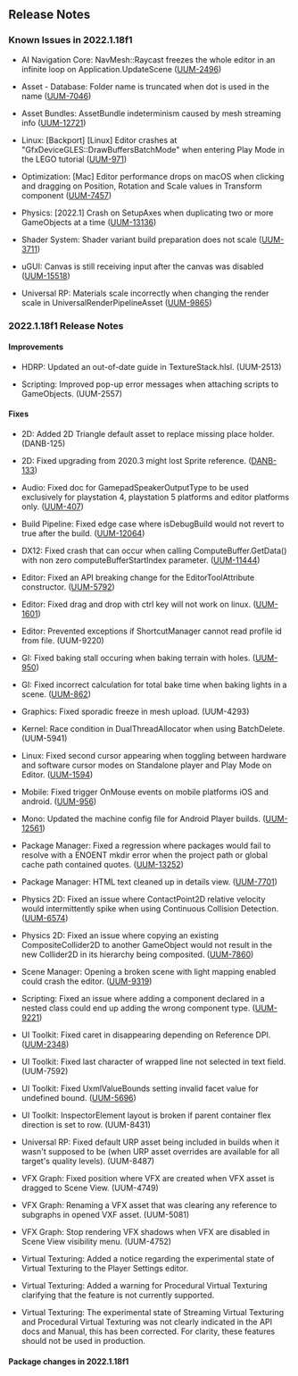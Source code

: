 ## Release Notes

### Known Issues in 2022.1.18f1

-   AI Navigation Core: NavMesh::Raycast freezes the whole editor in an infinite loop on Application.UpdateScene ([UUM-2496](https://issuetracker.unity3d.com/issues/navmesh-raycast-freezes-the-whole-editor-in-an-infinite-loop-on-application-dot-updatescene))

-   Asset - Database: Folder name is truncated when dot is used in the name ([UUM-7046](https://issuetracker.unity3d.com/issues/folder-name-is-truncated-when-dot-is-used-in-the-name))

-   Asset Bundles: AssetBundle indeterminism caused by mesh streaming info ([UUM-12721](https://issuetracker.unity3d.com/issues/assetbundle-indeterminism-caused-by-mesh-streaming-info))

-   Linux: \[Backport\] \[Linux\] Editor crashes at \"GfxDeviceGLES::DrawBuffersBatchMode\" when entering Play Mode in the LEGO tutorial ([UUM-971](https://issuetracker.unity3d.com/issues/backport-linux-editor-crashes-at-gfxdevicegles-drawbuffersbatchmode-when-entering-play-mode-in-the-lego-tutorial))

-   Optimization: \[Mac\] Editor performance drops on macOS when clicking and dragging on Position, Rotation and Scale values in Transform component ([UUM-7457](https://issuetracker.unity3d.com/issues/mac-editor-performance-drops-on-macos-when-clicking-and-dragging-on-position-rotation-and-scale-values-in-transform-component))

-   Physics: \[2022.1\] Crash on SetupAxes when duplicating two or more GameObjects at a time ([UUM-13136](https://issuetracker.unity3d.com/issues/2022-dot-1-crash-on-setupaxes-when-duplicating-two-or-more-gameobjects-at-a-time))

-   Shader System: Shader variant build preparation does not scale ([UUM-3711](https://issuetracker.unity3d.com/issues/shader-variant-build-preparation-does-not-scale))

-   uGUI: Canvas is still receiving input after the canvas was disabled ([UUM-15518](https://issuetracker.unity3d.com/issues/canvas-is-still-receiving-input-after-the-canvas-was-disabled))

-   Universal RP: Materials scale incorrectly when changing the render scale in UniversalRenderPipelineAsset ([UUM-9865](https://issuetracker.unity3d.com/issues/materials-scale-incorrectly-when-changing-the-render-scale-in-universalrenderpipelineasset))

### 2022.1.18f1 Release Notes

#### Improvements

-   HDRP: Updated an out-of-date guide in TextureStack.hlsl. (UUM-2513)

-   Scripting: Improved pop-up error messages when attaching scripts to GameObjects. (UUM-2557)

#### Fixes

-   2D: Added 2D Triangle default asset to replace missing place holder. (DANB-125)

-   2D: Fixed upgrading from 2020.3 might lost Sprite reference. ([DANB-133](https://issuetracker.unity3d.com/issues/importer-textureimporter-generated-inconsistent-result-for-asset-when-importing-assets-from-unity-2020-dot-3))

-   Audio: Fixed doc for GamepadSpeakerOutputType to be used exclusively for playstation 4, playstation 5 platforms and editor platforms only. ([UUM-407](https://issuetracker.unity3d.com/issues/error-gamepadspeakeroutputtype-does-not-exist-in-the-namespace-unityengine-occurs-in-the-console-when-building-a-project))

-   Build Pipeline: Fixed edge case where isDebugBuild would not revert to true after the build. ([UUM-12064](https://issuetracker.unity3d.com/issues/isdebugbuild-returns-false-in-the-editor-when-its-value-is-checked-after-a-build-1))

-   DX12: Fixed crash that can occur when calling ComputeBuffer.GetData() with non zero computeBufferStartIndex parameter. ([UUM-11444](https://issuetracker.unity3d.com/issues/crash-on-play-when-getdata-attempts-a-partial-read-on-directx12-dx12))

-   Editor: Fixed an API breaking change for the EditorToolAttribute constructor. ([UUM-5792](https://issuetracker.unity3d.com/issues/editortoolattribute-changed-incompatibly))

-   Editor: Fixed drag and drop with ctrl key will not work on linux. ([UUM-1601](https://issuetracker.unity3d.com/issues/linux-ghost-assets-are-left-in-the-scene-while-drag-and-dropping-prefabs-to-scene-while-holding-ctrl-key))

-   Editor: Prevented exceptions if ShortcutManager cannot read profile id from file. (UUM-9220)

-   GI: Fixed baking stall occuring when baking terrain with holes. ([UUM-950](https://issuetracker.unity3d.com/issues/backport-plm-baking-stalls-with-terrains-containing-lots-of-holes))

-   GI: Fixed incorrect calculation for total bake time when baking lights in a scene. ([UUM-862](https://issuetracker.unity3d.com/issues/backport-gpu-plm-total-bake-time-shows-unrealistically-low-baking-time))

-   Graphics: Fixed sporadic freeze in mesh upload. (UUM-4293)

-   Kernel: Race condition in DualThreadAllocator when using BatchDelete. (UUM-5941)

-   Linux: Fixed second cursor appearing when toggling between hardware and software cursor modes on Standalone player and Play Mode on Editor. ([UUM-1594](https://issuetracker.unity3d.com/issues/linux-second-cursor-appears-in-build-after-setting-cursor-visibility-to-false-and-true-while-using-cursormode-dot-forcesoftware-1))

-   Mobile: Fixed trigger OnMouse events on mobile platforms iOS and android. ([UUM-956](https://issuetracker.unity3d.com/issues/backport-ios-android-onmouse-events-are-not-triggered-on-mobile-builds))

-   Mono: Updated the machine config file for Android Player builds. ([UUM-12561](https://issuetracker.unity3d.com/issues/android-webrequest-dot-create-cause-an-exception-when-mono-is-used))

-   Package Manager: Fixed a regression where packages would fail to resolve with a ENOENT mkdir error when the project path or global cache path contained quotes. ([UUM-13252](https://issuetracker.unity3d.com/issues/package-manager-enoent-no-such-file-or-directory-mkdir))

-   Package Manager: HTML text cleaned up in details view. ([UUM-7701](https://issuetracker.unity3d.com/issues/package-manager-release-details-of-assets-include-html-tags))

-   Physics 2D: Fixed an issue where ContactPoint2D relative velocity would intermittently spike when using Continuous Collision Detection. ([UUM-6574](https://issuetracker.unity3d.com/issues/relative-velocity-spikes-when-there-are-a-lot-of-rigidbody2d-gameobjects-with-collision-detection-set-to-continuous))

-   Physics 2D: Fixed an issue where copying an existing CompositeCollider2D to another GameObject would not result in the new Collider2D in its hierarchy being composited. ([UUM-7860](https://issuetracker.unity3d.com/issues/painting-tilemap-crashes-when-tilemap-collider-2d-is-used-by-composite-and-composite-collider-2d-are-copied))

-   Scene Manager: Opening a broken scene with light mapping enabled could crash the editor. ([UUM-9319](https://issuetracker.unity3d.com/issues/scene-causes-editor-crash-when-specific-lighting-data-asset-is-used))

-   Scripting: Fixed an issue where adding a component declared in a nested class could end up adding the wrong component type. ([UUM-9221](https://issuetracker.unity3d.com/issues/the-wrong-component-slash-class-gets-added-when-adding-a-nested-class-via-script-that-has-a-duplicate-class-elsewhere))

-   UI Toolkit: Fixed caret in disappearing depending on Reference DPI. ([UUM-2348](https://issuetracker.unity3d.com/issues/caret-in-ui-builder-text-field-with-high-reference-dpi-does-not-always-appear-when-typing))

-   UI Toolkit: Fixed last character of wrapped line not selected in text field. (UUM-7592)

-   UI Toolkit: Fixed UxmlValueBounds setting invalid facet value for undefined bound. ([UUM-5696](https://issuetracker.unity3d.com/issues/xmlschemaexception-error-appears-when-creating-uidocument-in-ui-toolkit-1))

-   UI Toolkit: InspectorElement layout is broken if parent container flex direction is set to row. (UUM-8431)

-   Universal RP: Fixed default URP asset being included in builds when it wasn\'t supposed to be (when URP asset overrides are available for all target\'s quality levels). (UUM-8487)

-   VFX Graph: Fixed position where VFX are created when VFX asset is dragged to Scene View. (UUM-4749)

-   VFX Graph: Renaming a VFX asset that was clearing any reference to subgraphs in opened VXF asset. (UUM-5081)

-   VFX Graph: Stop rendering VFX shadows when VFX are disabled in Scene View visibility menu. (UUM-4752)

-   Virtual Texturing: Added a notice regarding the experimental state of Virtual Texturing to the Player Settings editor.

-   Virtual Texturing: Added a warning for Procedural Virtual Texturing clarifying that the feature is not currently supported.

-   Virtual Texturing: The experimental state of Streaming Virtual Texturing and Procedural Virtual Texturing was not clearly indicated in the API docs and Manual, this has been corrected. For clarity, these features should not be used in production.

#### Package changes in 2022.1.18f1
